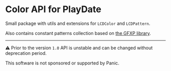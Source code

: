 # Color API for PlayDate

Small package with utils and extensions for `LCDColor` and `LCDPattern`.

Also contains constant patterns collection based on [the GFXP library](https://github.com/ivansergeev/gfxp).


- - -

⚠️ Prior to the version `1.0` API is unstable and can be changed without deprecation period.

This software is not sponsored or supported by Panic.
